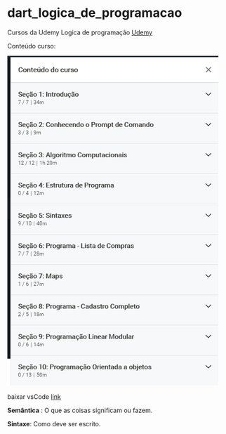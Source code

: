 # dart_logica_de_programacao
Cursos da Udemy  Logica de programação [Udemy](https://www.udemy.com/share/1022bCB0Qac1dbR3w=/)

Conteúdo curso:

![image-20210501175147893](image/README/image-20210501175147893.png)

baixar vsCode [link](https://code.visualstudio.com/)

**Semântica** : O que as coisas significam ou fazem.  

**Sintaxe**: Como deve ser escrito.  

